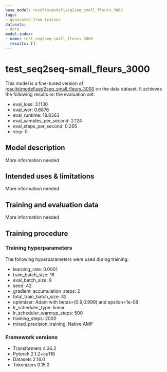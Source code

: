```yaml
---
base_model: results\model\seq2seq_small_fleurs_3000
tags:
- generated_from_trainer
datasets:
- data
model-index:
- name: test_seq2seq-small_fleurs_3000
  results: []
---
```


<!-- This model card has been generated automatically according to the information the Trainer had access to. You
should probably proofread and complete it, then remove this comment. -->

# test_seq2seq-small_fleurs_3000

This model is a fine-tuned version of [results\model\seq2seq_small_fleurs_3000](https://huggingface.co/results\model\seq2seq_small_fleurs_3000) on the data dataset.
It achieves the following results on the evaluation set:
- eval_loss: 3.1130
- eval_wer: 0.6876
- eval_runtime: 18.8363
- eval_samples_per_second: 2.124
- eval_steps_per_second: 0.265
- step: 0

## Model description

More information needed

## Intended uses & limitations

More information needed

## Training and evaluation data

More information needed

## Training procedure

### Training hyperparameters

The following hyperparameters were used during training:
- learning_rate: 0.0001
- train_batch_size: 16
- eval_batch_size: 8
- seed: 42
- gradient_accumulation_steps: 2
- total_train_batch_size: 32
- optimizer: Adam with betas=(0.9,0.999) and epsilon=1e-08
- lr_scheduler_type: linear
- lr_scheduler_warmup_steps: 500
- training_steps: 2000
- mixed_precision_training: Native AMP

### Framework versions

- Transformers 4.36.2
- Pytorch 2.1.2+cu118
- Datasets 2.16.0
- Tokenizers 0.15.0
